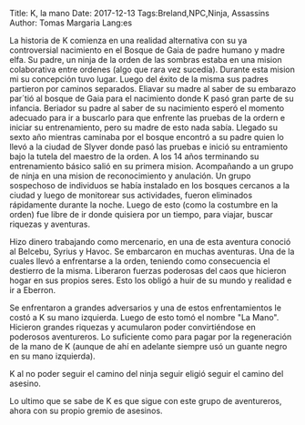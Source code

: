 Title: K, la mano 
Date: 2017-12-13 
Tags:Breland,NPC,Ninja, Assassins 
Author: Tomas Margaria 
Lang:es

La historia de K comienza en una realidad alternativa con su ya controversial nacimiento en el Bosque de Gaia de padre humano y madre elfa.
Su padre, un ninja de la orden de las sombras estaba en una mision colaborativa entre ordenes (algo que rara vez sucedía).
Durante esta mision mi su concepción tuvo lugar.
Luego del éxito de la misma sus padres partieron por caminos separados. Eliavar su madre al saber de su embarazo par´tió al bosque de Gaia para el nacimiento donde K pasó gran parte de su infancia.
Beriador su padre al saber de su nacimiento esperó el momento adecuado para ir a buscarlo para que enfrente las pruebas de la ordern e iniciar su entrenamiento, pero su madre de esto nada sabía.
Llegado su sexto año mientras caminaba por el bosque encontró a su padre quien lo llevó a la ciudad de Slyver donde pasó las pruebas e inició su entramiento bajo la tutela del maestro de la orden.
A los 14 años terminando su entrenamiento básico salió en su primera mision. Acompañando a un grupo de ninja en una mision de reconocimiento y anulación. Un grupo sospechoso de individuos se había instalado en los bosques cercanos a la ciudad y luego de monitorear sus actividades, fueron eliminados rápidamente durante la noche.
Luego de esto (como la costumbre en la orden) fue libre de ir donde quisiera por un tiempo, para viajar, buscar riquezas y aventuras.

Hizo dinero trabajando como mercenario, en una de esta aventura conoció al Belcebu, Syrius y Havoc. Se embarcaron en muchas aventuras. Una de la cuales llevó a enfrentarse a la orden, teniendo como consecuencia el destierro de la misma. 
Liberaron fuerzas poderosas del caos que hicieron hogar en sus propios seres. Esto los obligó a huir de su mundo y realidad e ir a Eberron. 

Se enfrentaron a grandes adversarios y una de estos enfrentamientos le costó a K su mano izquierda. Luego de esto tomó el nombre "La Mano". Hicieron grandes riquezas y acumularon poder convirtiéndose en poderosos aventureros. Lo suficiente como para pagar por la regeneración de la mano de K (aunque de ahí en adelante siempre usó un guante negro en su mano izquierda).

K al no poder seguir el camino del ninja seguir eligió seguir el camino del asesino. 

Lo ultimo que se sabe de K es que sigue con este grupo de aventureros, ahora con su propio gremio de asesinos.
